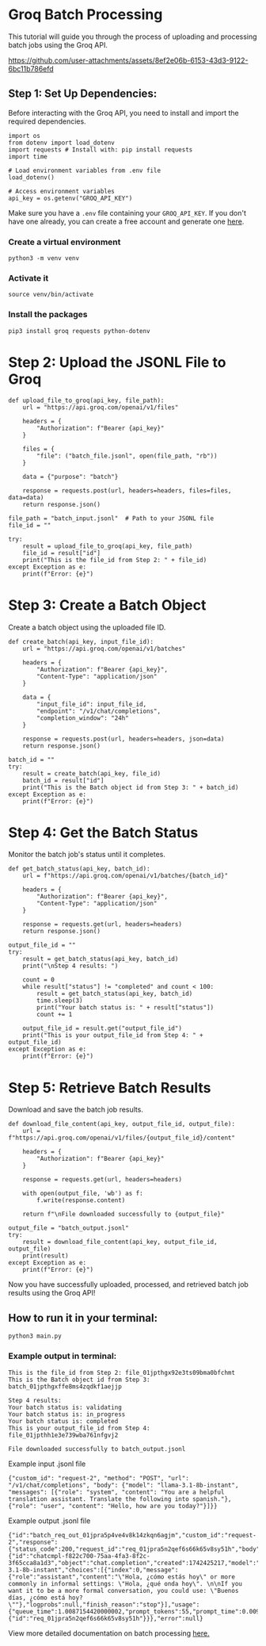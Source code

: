 # Groq Batch Processing

This tutorial will guide you through the process of uploading and processing batch jobs using the Groq API. 


https://github.com/user-attachments/assets/8ef2e06b-6153-43d3-9122-6bc11b786efd


## Step 1: Set Up Dependencies:

Before interacting with the Groq API, you need to install and import the required dependencies.

```
import os
from dotenv import load_dotenv
import requests # Install with: pip install requests
import time

# Load environment variables from .env file
load_dotenv()

# Access environment variables
api_key = os.getenv("GROQ_API_KEY")
```
Make sure you have a `.env` file containing your `GROQ_API_KEY`. If you don't have one already, you can create a free account and generate one [here](https://console.groq.com/keys).

### Create a virtual environment
`python3 -m venv venv`

### Activate it
`source venv/bin/activate`

### Install the packages
`pip3 install groq requests python-dotenv`

# Step 2: Upload the JSONL File to Groq
```
def upload_file_to_groq(api_key, file_path):
    url = "https://api.groq.com/openai/v1/files"
    
    headers = {
        "Authorization": f"Bearer {api_key}"
    }
    
    files = {
        "file": ("batch_file.jsonl", open(file_path, "rb"))
    }
    
    data = {"purpose": "batch"}
    
    response = requests.post(url, headers=headers, files=files, data=data)
    return response.json()

file_path = "batch_input.jsonl"  # Path to your JSONL file
file_id = ""

try:
    result = upload_file_to_groq(api_key, file_path)
    file_id = result["id"]
    print("This is the file_id from Step 2: " + file_id)
except Exception as e:
    print(f"Error: {e}")
```

# Step 3: Create a Batch Object

Create a batch object using the uploaded file ID.

```
def create_batch(api_key, input_file_id):
    url = "https://api.groq.com/openai/v1/batches"
    
    headers = {
        "Authorization": f"Bearer {api_key}",
        "Content-Type": "application/json"
    }
    
    data = {
        "input_file_id": input_file_id,
        "endpoint": "/v1/chat/completions",
        "completion_window": "24h"
    }
    
    response = requests.post(url, headers=headers, json=data)
    return response.json()

batch_id = ""
try:
    result = create_batch(api_key, file_id)
    batch_id = result["id"]
    print("This is the Batch object id from Step 3: " + batch_id)
except Exception as e:
    print(f"Error: {e}")
```



# Step 4: Get the Batch Status

Monitor the batch job's status until it completes.

```
def get_batch_status(api_key, batch_id):
    url = f"https://api.groq.com/openai/v1/batches/{batch_id}"
    
    headers = {
        "Authorization": f"Bearer {api_key}",
        "Content-Type": "application/json"
    }
    
    response = requests.get(url, headers=headers)
    return response.json()

output_file_id = ""
try:
    result = get_batch_status(api_key, batch_id)
    print("\nStep 4 results: ")
    
    count = 0
    while result["status"] != "completed" and count < 100:
        result = get_batch_status(api_key, batch_id)
        time.sleep(3)
        print("Your batch status is: " + result["status"])
        count += 1

    output_file_id = result.get("output_file_id")
    print("This is your output_file_id from Step 4: " + output_file_id)
except Exception as e:
    print(f"Error: {e}")
```


# Step 5: Retrieve Batch Results

Download and save the batch job results.

```
def download_file_content(api_key, output_file_id, output_file):
    url = f"https://api.groq.com/openai/v1/files/{output_file_id}/content"
    
    headers = {
        "Authorization": f"Bearer {api_key}"
    }
    
    response = requests.get(url, headers=headers)
    
    with open(output_file, 'wb') as f:
        f.write(response.content)
    
    return f"\nFile downloaded successfully to {output_file}"

output_file = "batch_output.jsonl"
try:
    result = download_file_content(api_key, output_file_id, output_file)
    print(result)
except Exception as e:
    print(f"Error: {e}")
```

Now you have successfully uploaded, processed, and retrieved batch job results using the Groq API!


## How to run it in your terminal:
`python3 main.py`


### Example output in terminal:
```
This is the file_id from Step 2: file_01jpthgx92e3ts09bma0bfchmt
This is the Batch object id from Step 3: batch_01jpthgxffe8ms4zqdkf1aejjp

Step 4 results: 
Your batch status is: validating
Your batch status is: in_progress
Your batch status is: completed
This is your output_file_id from Step 4: file_01jpthh1e3e739wba761nfgvj2

File downloaded successfully to batch_output.jsonl
```

Example input .jsonl file
```
{"custom_id": "request-2", "method": "POST", "url": "/v1/chat/completions", "body": {"model": "llama-3.1-8b-instant", "messages": [{"role": "system", "content": "You are a helpful translation assistant. Translate the following into spanish."}, {"role": "user", "content": "Hello, how are you today?"}]}}
```

Example output .jsonl file
```
{"id":"batch_req_out_01jpra5p4ve4v8k14zkqn6agjm","custom_id":"request-2","response":{"status_code":200,"request_id":"req_01jpra5n2qef6s66k65v8sy51h","body":{"id":"chatcmpl-f822c700-75aa-4fa3-8f2c-3f65cca8a1d3","object":"chat.completion","created":1742425217,"model":"llama-3.1-8b-instant","choices":[{"index":0,"message":{"role":"assistant","content":"\"Hola, ¿cómo estás hoy\" or more commonly in informal settings: \"Hola, ¿qué onda hoy\". \n\nIf you want it to be a more formal conversation, you could use: \"Buenos días, ¿cómo está hoy?\""},"logprobs":null,"finish_reason":"stop"}],"usage":{"queue_time":1.0087154420000002,"prompt_tokens":55,"prompt_time":0.009901563,"completion_tokens":55,"completion_time":0.073333333,"total_tokens":110,"total_time":0.083234896},"system_fingerprint":"fp_076aab041c","x_groq":{"id":"req_01jpra5n2qef6s66k65v8sy51h"}}},"error":null}
```

View more detailed documentation on batch processing [here.](https://console.groq.com/docs/batch)
